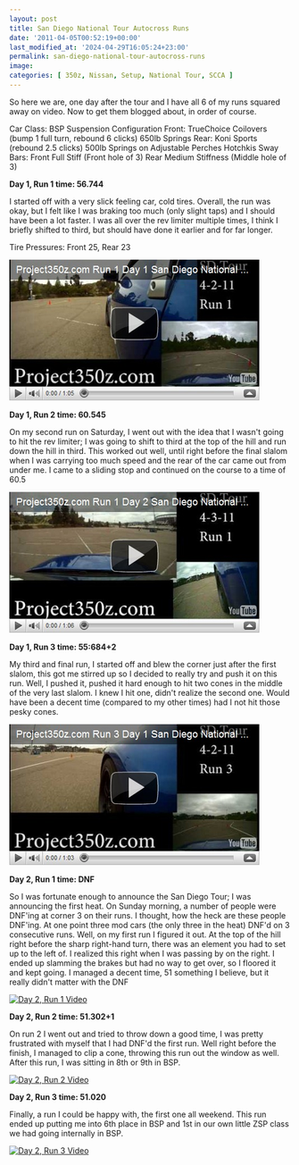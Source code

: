 ```yaml
---
layout: post
title: San Diego National Tour Autocross Runs
date: '2011-04-05T00:52:19+00:00'
last_modified_at: '2024-04-29T16:05:24+23:00'
permalink: san-diego-national-tour-autocross-runs
image:
categories: [ 350z, Nissan, Setup, National Tour, SCCA ]
---
```

So here we are, one day after the tour and I have all 6 of my runs squared away on video. Now to get them blogged about, in order of course.

Car Class: BSP
Suspension Configuration
Front: TrueChoice Coilovers (bump 1 full turn, rebound 6 clicks) 650lb Springs
Rear: Koni Sports (rebound 2.5 clicks) 500lb Springs on Adjustable Perches
Hotchkis Sway Bars: Front Full Stiff (Front hole of 3) Rear Medium Stiffness (Middle hole of 3)

**Day 1, Run 1 time: 56.744**

I started off with a very slick feeling car, cold tires. Overall, the run was okay, but I felt like I was braking too much (only slight taps) and I should have been a lot faster. I was all over the rev limiter multiple times, I think I briefly shifted to third, but should have done it earlier and for far longer.

Tire Pressures: Front 25, Rear 23

[![Day 1, Run 1 Video](/assets/images/PublishThumbnails/Windows-Live-Writer/San-Diego-National-Tour-Autocross-Runs_12C00/video69585237a082.jpg)](https://www.youtube.com/watch?v=SjEFwHh5Kvo&feature=youtube_gdata_player)

**Day 1, Run 2 time: 60.545**

On my second run on Saturday, I went out with the idea that I wasn't going to hit the rev limiter; I was going to shift to third at the top of the hill and run down the hill in third. This worked out well, until right before the final slalom when I was carrying too much speed and the rear of the car came out from under me. I came to a sliding stop and continued on the course to a time of 60.5

[![Day 1, Run 2 Video](/assets/images/PublishThumbnails/Windows-Live-Writer/San-Diego-National-Tour-Autocross-Runs_12C00/videof56200a0b6e1.jpg)](https://www.youtube.com/watch?v=wZAIHhQ1Ey4&feature=youtube_gdata_player)

**Day 1, Run 3 time: 55:684+2**

My third and final run, I started off and blew the corner just after the first slalom, this got me stirred up so I decided to really try and push it on this run. Well, I pushed it, pushed it hard enough to hit two cones in the middle of the very last slalom. I knew I hit one, didn't realize the second one. Would have been a decent time (compared to my other times) had I not hit those pesky cones.

[![Day 1, Run 3 Video](/assets/images/PublishThumbnails/Windows-Live-Writer/San-Diego-National-Tour-Autocross-Runs_12C00/videod42a7b6db430.jpg)](https://www.youtube.com/watch?v=KiSRmdGdssY&feature=youtube_gdata_player)

**Day 2, Run 1 time: DNF**

So I was fortunate enough to announce the San Diego Tour; I was announcing the first heat. On Sunday morning, a number of people were DNF'ing at corner 3 on their runs. I thought, how the heck are these people DNF'ing. At one point three mod cars (the only three in the heat) DNF'd on 3 consecutive runs. Well, on my first run I figured it out. At the top of the hill right before the sharp right-hand turn, there was an element you had to set up to the left of. I realized this right when I was passing by on the right. I ended up slamming the brakes but had no way to get over, so I floored it and kept going. I managed a decent time, 51 something I believe, but it really didn't matter with the DNF

[![Day 2, Run 1 Video](https://www.youtube.com/embed/wZAIHhQ1Ey4)](https://www.youtube.com/watch?v=wZAIHhQ1Ey4)

**Day 2, Run 2 time: 51.302+1**

On run 2 I went out and tried to throw down a good time, I was pretty frustrated with myself that I had DNF'd the first run. Well right before the finish, I managed to clip a cone, throwing this run out the window as well. After this run, I was sitting in 8th or 9th in BSP.

[![Day 2, Run 2 Video](https://www.youtube.com/embed/87-7fxQtQgU)](https://www.youtube.com/watch?v=87-7fxQtQgU)

**Day 2, Run 3 time: 51.020**

Finally, a run I could be happy with, the first one all weekend. This run ended up putting me into 6th place in BSP and 1st in our own little ZSP class we had going internally in BSP.

[![Day 2, Run 3 Video](https://www.youtube.com/embed/GXltNILjtpY)](https://www.youtube.com/watch?v=GXltNILjtpY)


